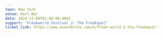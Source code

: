 ```yaml
---
town: New York
venue: Hart Bar
date: 2024-11-09T01:00:00.000Z
support: "Freakworld Festival 2: The Freakquel"
ticket_link: https://www.eventbrite.com/e/freak-world-2-the-freakquel-tickets-1014782239997
---
```

